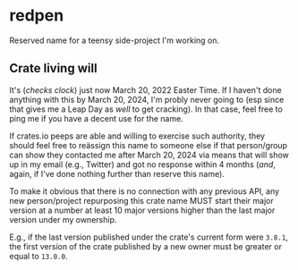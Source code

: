 redpen
======

Reserved name for a teensy side-project I'm working on.

Crate living will
-----------------

It's (_checks clock_) just now March 20, 2022 Easter Time. If I haven't
done anything with this by March 20, 2024, I'm probly never going to
(esp since that gives me a Leap Day as _well_ to get cracking). In that
case, feel free to ping me if you have a decent use for the name.

If crates.io peeps are able and willing to exercise such authority,
they should feel free to reässign this name to someone else if that
person/group can show they contacted me after March 20, 2024 via means
that will show up in my email (e.g., Twitter) and got no response within
4 months (_and_, again, if I've done nothing further than reserve this
name).

To make it obvious that there is no connection with any previous API,
any new person/project repurposing this crate name MUST start their
major version at a number at least 10 major versions higher than the
last major version under my ownership.

E.g., if the last version published under the crate's current form were
`3.8.1`, the first version of the crate published by a new owner must be
greater or equal to `13.0.0`.
